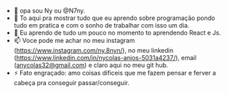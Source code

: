 - 👋 opa sou Ny ou @N7ny.
- 👀 To aqui pra mostrar tudo que eu aprendo sobre programação pondo tudo em pratica e com o sonho de trabalhar com isso um dia.
- 🌱 Eu aprendo de tudo um pouco no momento to aprendendo React e Js.
- 📫 Voce pode me achar no meu instagram (https://www.instagram.com/ny.8nyn/), no meu linkedin (https://www.linkedin.com/in/nycolas-anjos-5031a4237/), email (anycolas32@gmail.com) e claro aqui no meu git hub.
- ⚡ Fato engraçado: amo coisas dificeis que me fazem pensar e ferver a cabeça pra conseguir passar/conseguir.
